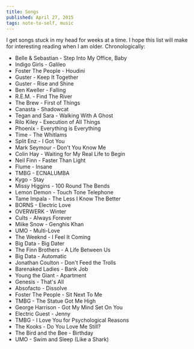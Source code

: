 ```yaml
---
title: Songs
published: April 27, 2015
tags: note-to-self, music
---
```


I get songs stuck in my head for weeks at a time. I hope this list
will make for interesting reading when I am older. Chronologically:

<!--more-->

* Belle & Sebastian - Step Into My Office, Baby
* Indigo Girls - Galileo
* Foster The People - Houdini
* Guster - Keep It Together
* Guster - Rise and Shine
* Ben Kweller - Falling
* R.E.M. - Find The River
* The Brew - First of Things
* Canasta - Shadowcat
* Tegan and Sara - Walking With A Ghost
* Rilo Kiley - Execution of All Things
* Phoenix - Everything is Everything
* Time - The Whitlams
* Split Enz - I Got You
* Mark Seymour - Don't You Know Me
* Colin Hay - Waiting for My Real Life to Begin
* Neil Finn - Faster Than Light
* Flume - Insane
* TMBG - ECNALUMBA
* Kygo - Stay
* Missy Higgins - 100 Round The Bends
* Lemon Demon - Touch Tone Telephone
* Tame Impala - The Less I Know The Better
* BORNS - Electric Love
* OVERWERK - Winter
* Cults - Always Forever
* Miike Snow - Genghis Khan
* UMO - Multi-Love
* The Weeknd - I Feel It Coming
* Big Data - Big Dater
* The Finn Brothers - A Life Between Us
* Big Data - Automatic
* Jonathan Coulton - Don't Feed the Trolls
* Barenaked Ladies - Bank Job
* Young the Giant - Apartment
* Genesis - That's All
* Absofacto - Dissolve
* Foster The People - Sit Next To Me
* TMBG - The Statue Got Me High
* George Harrison - Got My Mind Set On You
* Electric Guest - Jenny
* TMBG - I Love You for Psychological Reasons
* The Kooks - Do You Love Me Still?
* The Bird and the Bee - Birthday
* UMO - Swim and Sleep (Like a Shark)
